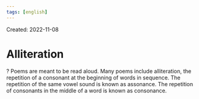 ```yaml
---
tags: [english] 
---
```

Created: 2022-11-08

# Alliteration
?
Poems are meant to be read aloud. Many poems include alliteration, the repetition of a consonant at the beginning of words in sequence. The repetition of the same vowel sound is known as assonance. The repetition of consonants in the middle of a word is known as consonance.
